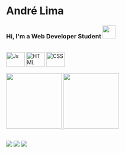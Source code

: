 # André Lima
### Hi, I'm a Web Developer Student <img src="https://raw.githubusercontent.com/kaueMarques/kaueMarques/master/hi.gif" height="35" width="35">
<div style="display: inline_block"><br>
    <img align="center" alt="Js" height="40" width="50" src="https://cdn.jsdelivr.net/gh/devicons/devicon/icons/javascript/javascript-plain.svg">
    <img align="center" alt="HTML" height="40" width="50" src="https://cdn.jsdelivr.net/gh/devicons/devicon/icons/html5/html5-plain.svg">
    <img align="center" alt="CSS" height="40" width="50" src="https://cdn.jsdelivr.net/gh/devicons/devicon/icons/css3/css3-plain.svg">
</div>
<br>
<div>
  <a href="https://github.com/andreolimao">
  <img height="150em" src="https://github-readme-stats.vercel.app/api?username=andreolimao&show_icons=true&theme=github_dark&include_all_commits=true&count_private=true"/>
  <img height="150em" src="https://github-readme-stats.vercel.app/api/top-langs/?username=andreolimao&layout=compact&langs_count=7&theme=github_dark"/>
</div>
  
##
     
<a href = "mailto:96andrelima@gmail.com"><img src="https://img.shields.io/badge/-Gmail-%23333?style=for-the-badge&logo=gmail&logoColor=white" target="_blank"></a>
  <a href="https://www.linkedin.com/in/96andrelima" target="_blank"><img src="https://img.shields.io/badge/-LinkedIn-%230077B5?style=for-the-badge&logo=linkedin&logoColor=white" target="_blank"></a> 
  <a href="https://instagram.com/andreolimao" target="_blank"><img src="https://img.shields.io/badge/-Instagram-%23E4405F?style=for-the-badge&logo=instagram&logoColor=white" target="_blank"></a>
 
  
